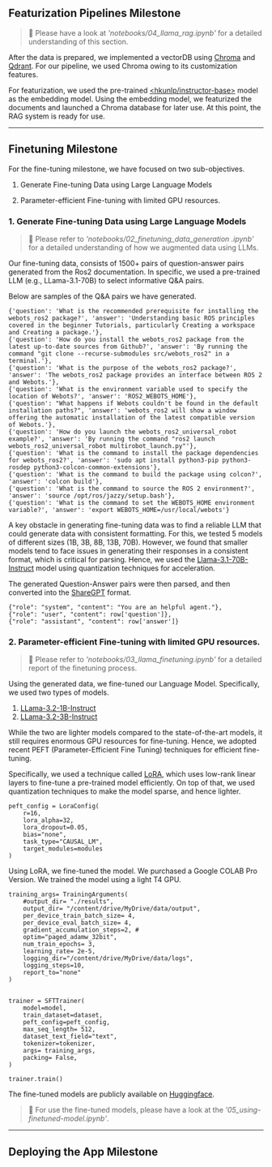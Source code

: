 ## Featurization Pipelines Milestone
> 🤖 Please have a look at *'notebooks/04_llama_rag.ipynb'* for a detailed understanding of this section.

After the data is prepared, we implemented a vectorDB using [Chroma](https://www.trychroma.com/) and [Qdrant](https://qdrant.tech/). For our pipeline, we used Chroma owing to its customization features.

For featurization, we used the pre-trained [<hkunlp/instructor-base>](https://huggingface.co/hkunlp/instructor-base) model as the embedding model. Using the embedding model, we featurized the documents and launched a Chroma database for later use. At this point, the RAG system is ready for use. 


***
## Finetuning Milestone

For the fine-tuning milestone, we have focused on two sub-objectives. 

1. Generate Fine-tuning Data using Large Language Models

2. Parameter-efficient Fine-tuning with limited GPU resources. 

### 1. Generate Fine-tuning Data using Large Language Models
> 🤖 Please refer to  *'notebooks/02_finetuning_data_generation .ipynb'* for a detailed understanding of how we augmented data using LLMs.

Our fine-tuning data, consists of 1500+ pairs of question-answer pairs generated from the Ros2 documentation. In specific, we used a pre-trained LLM (e.g., LLama-3.1-70B) to select informative Q&A pairs. 

Below are samples of the Q&A pairs we have generated.
```
{'question': 'What is the recommended prerequisite for installing the webots_ros2 package?', 'answer': 'Understanding basic ROS principles covered in the beginner Tutorials, particularly Creating a workspace and Creating a package.'}, 
{'question': 'How do you install the webots_ros2 package from the latest up-to-date sources from Github?', 'answer': 'By running the command "git clone --recurse-submodules src/webots_ros2" in a terminal.'}, 
{'question': 'What is the purpose of the webots_ros2 package?', 'answer': 'The webots_ros2 package provides an interface between ROS 2 and Webots.'}, 
{'question': 'What is the environment variable used to specify the location of Webots?', 'answer': 'ROS2_WEBOTS_HOME'}, 
{'question': "What happens if Webots couldn't be found in the default installation paths?", 'answer': 'webots_ros2 will show a window offering the automatic installation of the latest compatible version of Webots.'}, 
{'question': 'How do you launch the webots_ros2_universal_robot example?', 'answer': 'By running the command "ros2 launch webots_ros2_universal_robot multirobot_launch.py"'}, 
{'question': 'What is the command to install the package dependencies for webots_ros2?', 'answer': 'sudo apt install python3-pip python3-rosdep python3-colcon-common-extensions'}, 
{'question': 'What is the command to build the package using colcon?', 'answer': 'colcon build'}, 
{'question': 'What is the command to source the ROS 2 environment?', 'answer': 'source /opt/ros/jazzy/setup.bash'}, 
{'question': 'What is the command to set the WEBOTS_HOME environment variable?', 'answer': 'export WEBOTS_HOME=/usr/local/webots'}
```


A key obstacle in generating fine-tuning data was to find a reliable LLM that could generate data with consistent formatting. For this, we tested 5 models of different sizes (1B, 3B, 8B, 13B, 70B). However, we found that smaller models tend to face issues in generating their responses in a consistent format, which is critical for parsing. Hence, we used the [Llama-3.1-70B-Instruct](https://huggingface.co/meta-llama/Llama-3.1-70B-Instruct) model using quantization techniques for acceleration.

The generated Question-Answer pairs were then parsed, and then converted into the [ShareGPT](https://www.reddit.com/r/LocalLLaMA/comments/1ail8jr/qlora_with_sharegpt_and_chatml_template_ready_to/) format.
```
{"role": "system", "content": "You are an helpful agent."},
{"role": "user", "content": row['question']},
{"role": "assistant", "content": row['answer']}
```




### 2. Parameter-efficient Fine-tuning with limited GPU resources.
> 🤖 Please refer to *'notebooks/03_llama_finetuning.ipynb'* for a detailed report of the finetuning process.

Using the generated data, we fine-tuned our Language Model. Specifically, we used two types of models.
1. [LLama-3.2-1B-Instruct](https://huggingface.co/meta-llama/Llama-3.2-1B-Instruct)
2. [LLama-3.2-3B-Instruct](https://huggingface.co/meta-llama/Llama-3.2-3B-Instruct)

While the two are lighter models compared to the state-of-the-art models, it still requires enormous GPU resources for fine-tuning. Hence, we adopted recent PEFT (Parameter-Efficient Fine Tuning) techniques for efficient fine-tuning.

Specifically, we used a technique called [LoRA](https://arxiv.org/abs/2106.09685), which uses low-rank linear layers to fine-tune a pre-trained model efficiently. On top of that, we used quantization techniques to make the model sparse, and hence lighter.

```
peft_config = LoraConfig(
    r=16,
    lora_alpha=32,
    lora_dropout=0.05,
    bias="none",
    task_type="CAUSAL_LM",
    target_modules=modules
)
```

Using LoRA, we fine-tuned the model. We purchased a Google COLAB Pro Version. We trained the model using a light T4 GPU. 

```
training_args= TrainingArguments(
    #output_dir= "./results",
    output_dir= "/content/drive/MyDrive/data/output",
    per_device_train_batch_size= 4,
    per_device_eval_batch_size= 4,
    gradient_accumulation_steps=2, #
    optim="paged_adamw_32bit",
    num_train_epochs= 3,
    learning_rate= 2e-5,
    logging_dir="/content/drive/MyDrive/data/logs",
    logging_steps=10,
    report_to="none"
)


trainer = SFTTrainer(
    model=model,
    train_dataset=dataset,
    peft_config=peft_config,
    max_seq_length= 512,
    dataset_text_field="text",
    tokenizer=tokenizer,
    args= training_args,
    packing= False,
)

trainer.train()
```

The fine-tuned models are publicly available on [Huggingface](https://huggingface.co/sqvareinch). 

> 🤖 For use the fine-tuned models, please have a look at the *'05_using-finetuned-model.ipynb'*.

***

## Deploying the App Milestone

